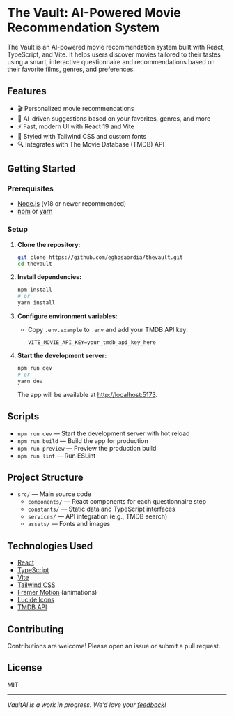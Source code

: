 # The Vault: AI-Powered Movie Recommendation System

The Vault is an AI-powered movie recommendation system built with React, TypeScript, and Vite. It helps users discover movies tailored to their tastes using a smart, interactive questionnaire and recommendations based on their favorite films, genres, and preferences.

## Features

- 🎬 Personalized movie recommendations
- 🤖 AI-driven suggestions based on your favorites, genres, and more
- ⚡ Fast, modern UI with React 19 and Vite
- 🎨 Styled with Tailwind CSS and custom fonts
- 🔍 Integrates with The Movie Database (TMDB) API

## Getting Started

### Prerequisites

- [Node.js](https://nodejs.org/) (v18 or newer recommended)
- [npm](https://www.npmjs.com/) or [yarn](https://yarnpkg.com/)

### Setup

1. **Clone the repository:**

   ```sh
   git clone https://github.com/eghosaordia/thevault.git
   cd thevault
   ```

2. **Install dependencies:**

   ```sh
   npm install
   # or
   yarn install
   ```

3. **Configure environment variables:**

   - Copy `.env.example` to `.env` and add your TMDB API key:
     ```
     VITE_MOVIE_API_KEY=your_tmdb_api_key_here
     ```

4. **Start the development server:**

   ```sh
   npm run dev
   # or
   yarn dev
   ```

   The app will be available at [http://localhost:5173](http://localhost:5173).

## Scripts

- `npm run dev` — Start the development server with hot reload
- `npm run build` — Build the app for production
- `npm run preview` — Preview the production build
- `npm run lint` — Run ESLint

## Project Structure

- `src/` — Main source code
  - `components/` — React components for each questionnaire step
  - `constants/` — Static data and TypeScript interfaces
  - `services/` — API integration (e.g., TMDB search)
  - `assets/` — Fonts and images

## Technologies Used

- [React](https://react.dev/)
- [TypeScript](https://www.typescriptlang.org/)
- [Vite](https://vitejs.dev/)
- [Tailwind CSS](https://tailwindcss.com/)
- [Framer Motion](https://www.framer.com/motion/) (animations)
- [Lucide Icons](https://lucide.dev/)
- [TMDB API](https://www.themoviedb.org/documentation/api)

## Contributing

Contributions are welcome! Please open an issue or submit a pull request.

## License

MIT

---

_VaultAI is a work in progress. We’d love your [feedback](#)!_
